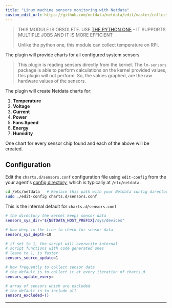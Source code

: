 ```yaml
---
title: "Linux machine sensors monitoring with Netdata"
custom_edit_url: https://github.com/netdata/netdata/edit/master/collectors/charts.d.plugin/sensors/README.md
---
```




> THIS MODULE IS OBSOLETE.
> USE [THE PYTHON ONE](/docs/python.d.plugin/sensors) - IT SUPPORTS MULTIPLE JOBS AND IT IS MORE EFFICIENT
>
> Unlike the python one, this module can collect temperature on RPi.

The plugin will provide charts for all configured system sensors

> This plugin is reading sensors directly from the kernel.
> The `lm-sensors` package is able to perform calculations on the
> kernel provided values, this plugin will not perform.
> So, the values graphed, are the raw hardware values of the sensors.

The plugin will create Netdata charts for:

1.  **Temperature**
2.  **Voltage**
3.  **Current**
4.  **Power**
5.  **Fans Speed**
6.  **Energy**
7.  **Humidity**

One chart for every sensor chip found and each of the above will be created.

## Configuration

Edit the `charts.d/sensors.conf` configuration file using `edit-config` from the your agent's [config
directory](/docs/step-by-step/step-04#find-your-netdataconf-file), which is typically at `/etc/netdata`.

```bash
cd /etc/netdata   # Replace this path with your Netdata config directory, if different
sudo ./edit-config charts.d/sensors.conf
```

This is the internal default for `charts.d/sensors.conf`

```sh
# the directory the kernel keeps sensor data
sensors_sys_dir="${NETDATA_HOST_PREFIX}/sys/devices"

# how deep in the tree to check for sensor data
sensors_sys_depth=10

# if set to 1, the script will overwrite internal
# script functions with code generated ones
# leave to 1, is faster
sensors_source_update=1

# how frequently to collect sensor data
# the default is to collect it at every iteration of charts.d
sensors_update_every=

# array of sensors which are excluded
# the default is to include all
sensors_excluded=()
```

---


